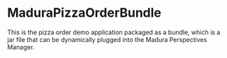 MaduraPizzaOrderBundle
======================

This is the pizza order demo application packaged as a bundle, which is a jar file that can be dynamically plugged into the Madura Perspectives Manager.
